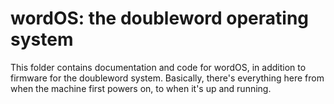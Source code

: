 # wordOS: the doubleword operating system
This folder contains documentation and code for wordOS, in addition to firmware for the doubleword system. Basically, there's everything here from when the machine first powers on, to when it's up and running.